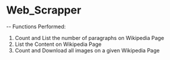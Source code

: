 # Web_Scrapper

-- Functions Performed:
1) Count and List the number of paragraphs on Wikipedia Page
2) List the Content on Wikipedia Page
3) Count and Download all images on a given Wikipedia Page
